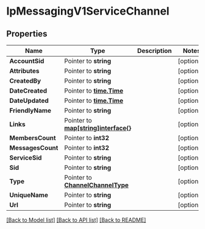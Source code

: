 # IpMessagingV1ServiceChannel

## Properties

Name | Type | Description | Notes
------------ | ------------- | ------------- | -------------
**AccountSid** | Pointer to **string** |  | [optional] 
**Attributes** | Pointer to **string** |  | [optional] 
**CreatedBy** | Pointer to **string** |  | [optional] 
**DateCreated** | Pointer to [**time.Time**](time.Time.md) |  | [optional] 
**DateUpdated** | Pointer to [**time.Time**](time.Time.md) |  | [optional] 
**FriendlyName** | Pointer to **string** |  | [optional] 
**Links** | Pointer to [**map[string]interface{}**](.md) |  | [optional] 
**MembersCount** | Pointer to **int32** |  | [optional] 
**MessagesCount** | Pointer to **int32** |  | [optional] 
**ServiceSid** | Pointer to **string** |  | [optional] 
**Sid** | Pointer to **string** |  | [optional] 
**Type** | Pointer to [**ChannelChannelType**](channel_channel_type.md) |  | [optional] 
**UniqueName** | Pointer to **string** |  | [optional] 
**Url** | Pointer to **string** |  | [optional] 

[[Back to Model list]](../README.md#documentation-for-models) [[Back to API list]](../README.md#documentation-for-api-endpoints) [[Back to README]](../README.md)



